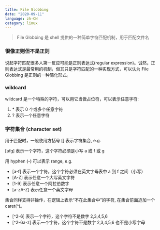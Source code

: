 ```yaml
---
title: File Globbing
date: "2020-09-11"
language: zh-CN
category: linux
---
```


> File Globbing 是 shell 提供的一种简单字符匹配机制，用于匹配文件名

### 很像正则但不是正则

说起字符匹配很多人第一反应可能是正则表达式(regular expression)。诚然，正则表达式是最常用的机制，但其只是字符匹配的一种实现方式，可以认为 File Globbing 是正则的一种简化形式。

### wildcard

wildcard 是一个特殊的字符，可以用它当做占位符，可以表示任意字符:

1. \* 表示 0 个或多个任意字符
2. ? 表示一个任意字符

### 字符集合 (character set)

用于匹配时，一般使用方括号 [] 表示字符集合, e.g.

[afg] 表示一个字符，这个字符必须是小写 a 或 f 或 g

用 hyphen (-) 可以表示 range, e.g.

- [a-f] 表示一个字符，这个字符必须在英文字母表中 a 到 f 之间（小写）
- [A-Z] 表示任意一个大写英文字符
- [1-9] 表示任意一个阿拉伯数字
- [a-zA-Z] 表示任意一个英文字母

集合同样支持非操作，在逻辑上表示“不在此集合中”的字符, 在集合前面追加一个 caret(^)。

- [^2-6] 表示一个字符，这个字符不是数字 2,3,4,5,6
- [^2-6a-z] 表示一个字符，这个字符不是数字 2,3,4,5,6 也不是小写字母
